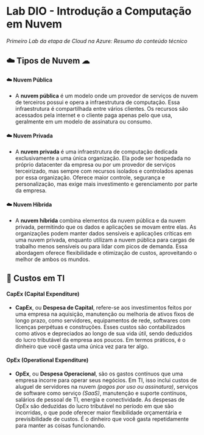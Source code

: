 # Lab DIO - Introdução a Computação em Nuvem

_Primeiro Lab da etapa de Cloud na Azure: Resumo do conteúdo técnico_

## ☁️ Tipos de Nuvem ☁
#### ☁️ Nuvem Pública
- A **nuvem pública** é um modelo onde um provedor de serviços de nuvem de terceiros possui e opera a infraestrutura de computação. Essa infraestrutura é compartilhada entre vários clientes. Os recursos são acessados pela internet e o cliente paga apenas pelo que usa, geralmente em um modelo de assinatura ou consumo.

#### ☁️ Nuvem Privada
- A **nuvem privada** é uma infraestrutura de computação dedicada exclusivamente a uma única organização. Ela pode ser hospedada no próprio datacenter da empresa ou por um provedor de serviços terceirizado, mas sempre com recursos isolados e controlados apenas por essa organização. Oferece maior controle, segurança e personalização, mas exige mais investimento e gerenciamento por parte da empresa.

#### ☁️ Nuvem Híbrida
- A **nuvem híbrida** combina elementos da nuvem pública e da nuvem privada, permitindo que os dados e aplicações se movam entre elas. As organizações podem manter dados sensíveis e aplicações críticas em uma nuvem privada, enquanto utilizam a nuvem pública para cargas de trabalho menos sensíveis ou para lidar com picos de demanda. Essa abordagem oferece flexibilidade e otimização de custos, aproveitando o melhor de ambos os mundos.

## 💸 Custos em TI 
#### CapEx (Capital Expenditure)
- **CapEx**, ou **Despesa de Capital**, refere-se aos investimentos feitos por uma empresa na aquisição, manutenção ou melhoria de ativos fixos de longo prazo, como servidores, equipamentos de rede, softwares com licenças perpétuas e construções. Esses custos são contabilizados como ativos e depreciados ao longo de sua vida útil, sendo deduzidos do lucro tributável da empresa aos poucos. Em termos práticos, é o dinheiro que você gasta uma única vez para ter algo.

#### OpEx (Operational Expenditure)
- **OpEx**, ou **Despesa Operacional**, são os gastos contínuos que uma empresa incorre para operar seus negócios. Em TI, isso inclui custos de aluguel de servidores na nuvem *(pagos por uso ou assinatura)*, serviços de software como serviço *(SaaS)*, manutenção e suporte contínuos, salários de pessoal de TI, energia e conectividade. As despesas de OpEx são deduzidas do lucro tributável no período em que são incorridas, o que pode oferecer maior flexibilidade orçamentária e previsibilidade de custos. É o dinheiro que você gasta repetidamente para manter as coisas funcionando.
